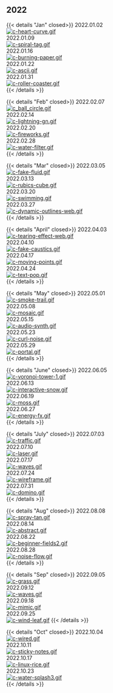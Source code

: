 
## 2022

{{< details "Jan" closed>}}
2022.01.02  
[![c-heart-curve.gif](https://i.postimg.cc/dsDDN82Q/c-heart-curve.gif)](/heart_curve/)  
2022.01.09  
[![c-spiral-tag.gif](https://i.postimg.cc/KFmK6QV0/c-spiral-tag.gif)](/spiral_tag/)  
2022.01.16  
[![c-burning-paper.gif](https://i.postimg.cc/dq3ytpDR/c-burning-paper.gif)](/burning_paper/)  
2022.01.22  
[![c-ascii.gif](https://i.postimg.cc/XnbB9hP0/c-ascii.gif)](/ascii/)  
2022.01.31  
[![c-roller-coaster.gif](https://i.postimg.cc/rM8xsK7G/c-roller-coaster.gif)](/roller_coaster/)  
{{< /details >}}

{{< details "Feb" closed>}}
2022.02.07  
[![c_ball_circle.gif](https://i.postimg.cc/3361MvYB/c_ball_circle.gif)](/ball_circle/)  
2022.02.14  
[![c-lightning-gn.gif](https://i.postimg.cc/RMX4nDyX/c-lightning-gn.gif)](/bolt/)  
2022.02.20  
[![c-fireworks.gif](https://i.postimg.cc/knhVGK84/c-fireworks.gif)](/fireworks/)  
2022.02.28  
[![c-water-filter.gif](https://i.postimg.cc/KZq81PCV/c-water-filter.gif)](/fluid_text/)  
{{< /details >}}

{{< details "Mar" closed>}}
2022.03.05  
[![c-fake-fluid.gif](https://i.postimg.cc/Dv5DBDCx/c-fake-fluid.gif)](/fake_fluid)  
2022.03.13  
[![c-rubics-cube.gif](https://i.postimg.cc/hSbyfnrv/c-rubics-cube.gif)](/rubics_cube/)  
2022.03.20  
[![c-swimming.gif](https://i.postimg.cc/4X5QZd95/c-swimming.gif)](/procedural_swimming/)  
2022.03.27  
[![c-dynamic-outlines-web.gif](https://i.postimg.cc/cWPJbfLS/c-dynamic-outlines-web.gif)](/dynamic_outlines)  
{{< /details >}}

{{< details "April" closed>}}
2022.04.03  
[![c-tearing-effect-web.gif](https://i.postimg.cc/k7JwvMJz/c-tearing-effect-web.gif)](/tearing_effect)  
2022.04.10  
[![c-fake-caustics.gif](https://i.postimg.cc/cxZc7bK1/c-fake-caustics.gif)](/fake_caustics)  
2022.04.17  
[![c-moving-points.gif](https://i.postimg.cc/VmFTC1TH/c-moving-points.gif)](/moving_points)  
2022.04.24  
[![c-text-pop.gif](https://i.postimg.cc/4ZkhdNth/c-text-pop.gif)](/text_pop)  
{{< /details >}}

{{< details "May" closed>}}
2022.05.01  
[![c-smoke-trail.gif](https://i.postimg.cc/B3zBZBhm/c-smoke-trail.gif)](/smoke_trail)  
2022.05.08  
[![c-mosaic.gif](https://i.postimg.cc/bYP5TcKy/c-mosaic.gif)](/mosaic)  
2022.05.15  
[![c-audio-synth.gif](https://i.postimg.cc/qp4s5177/c-audio-synth.gif)](/audio_synth)  
2022.05.23  
[![c-curl-noise.gif](https://i.postimg.cc/Fm45HdGL/c-curl-noise.gif)](/curl_noise)  
2022.05.29  
[![c-portal.gif](https://i.postimg.cc/KFp4LdfP/c-portal.gif)](/portal)  
{{< /details >}}

{{< details "June" closed>}}
2022.06.05  
[![c-voronoi-tower-1.gif](https://i.postimg.cc/L2Bg0prr/c-voronoi-tower-1.gif)](/voronoi)  
2022.06.13  
[![c-interactive-snow.gif](https://i.postimg.cc/qkT03dd4/c-interactive-snow.gif)](/interactive_snow)  
2022.06.19  
[![c-moss.gif](https://i.postimg.cc/nFT1BDMp/c-moss.gif)](/moss)  
2022.06.27  
[![c-energy-fx.gif](https://i.postimg.cc/6wp9XsdP/c-energy-fx.gif)](/energy_fx)  
{{< /details >}}

{{< details "July" closed>}}
2022.07.03  
[![c-traffic.gif](https://i.postimg.cc/MWQJDs65/c-traffic.gif)](/traffic)  
2022.07.10  
[![c-laser.gif](https://i.postimg.cc/5JkqvJyw/c-laser.gif)](/laser)  
2022.07.17  
[![c-waves.gif](https://i.postimg.cc/xj8zWC93/c-waves.gif)](/waves)  
2022.07.24  
[![c-wireframe.gif](https://i.postimg.cc/8TF71zQ4/c-wireframe.gif)](/linecolour)  
2022.07.31  
[![c-domino.gif](https://i.postimg.cc/05ywTGZt/c-domino.gif)](/domino)  
{{< /details >}}


{{< details "Aug" closed>}}
2022.08.08  
[![c-spray-tan.gif](https://i.postimg.cc/2rvWY9mt/c-spray-tan.gif)](/spray_tan)  
2022.08.14  
[![c-abstract.gif](https://i.postimg.cc/5xx6bHrD/c-abstract.gif)](/abstract)  
2022.08.22  
[![c-beginner-fields2.gif](https://i.postimg.cc/WjBWLG44/c-beginner-fields2.gif)](/beginner_fields)  
2022.08.28  
[![c-noise-flow.gif](https://i.postimg.cc/3rx2mmP5/c-noise-flow.gif)](/noise_flow)  
{{< /details >}}

{{< details "Sep" closed>}}
2022.09.05  
[![c-grass.gif](https://i.postimg.cc/HHvNSjKY/c-grass.gif)](/grass_abr)  
2022.09.12  
[![c-waves.gif](https://i.postimg.cc/hcgMpzWw/c-waves.gif)](/floating_leaf)  
2022.09.18  
[![c-mimic.gif](https://i.postimg.cc/VwTv1kff/c-mimic.gif)](/mimic)  
2022.09.25  
[![c-wind-leaf.gif](https://i.postimg.cc/mLGqX3N6/c-wind-leaf.gif)](/wind_leaf)
{{< /details >}}

{{< details "Oct" closed>}}
2022.10.04  
[![c-wired.gif](https://i.postimg.cc/kJkKszM8/c-wired.gif)](/wired)  
2022.10.11  
[![c-sticky-notes.gif](https://i.postimg.cc/HpkPzQJH/c-sticky-notes.gif)](/sticky_notes)  
2022.10.17  
[![c-linux-rice.gif](https://i.postimg.cc/dvwv5ct9/c-linux-rice.gif)](/rice/)  
2022.10.23  
[![c-water-splash3.gif](https://i.postimg.cc/HHtpD5wq/c-water-splash3.gif)](/water_splash/)  
{{< /details >}}
